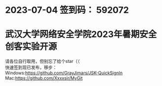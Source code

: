 # 2023-07-04 签到码： 592072  
# 武汉大学网络安全学院2023年暑期安全创客实验开源
 请各位自行取用，但别忘了给个star（（  
 快速签到现已发布，移步：  
 Windows:https://github.com/GrayJimars/JSK-QuickSignIn  
 Mac:https://github.com/Xxxxsir/MyGit  
